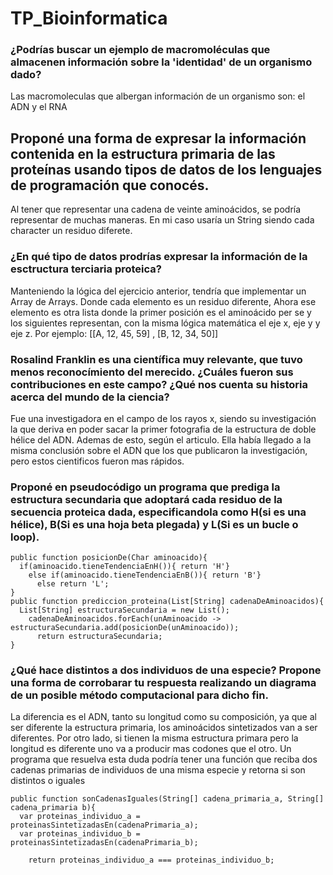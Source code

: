 # TP_Bioinformatica

### ¿Podrías buscar un ejemplo de macromoléculas que almacenen información sobre la 'identidad' de un organismo dado?

Las macromoleculas que albergan información de un organismo son: el ADN y el RNA
## Proponé una forma de expresar la información contenida en la estructura primaria de las proteínas usando tipos de datos de los lenguajes de programación que conocés. 

Al tener que representar una cadena de veinte aminoácidos, se podría representar de muchas maneras. En mi caso usaría un String siendo cada character un residuo diferete.
### ¿En qué tipo de datos prodrías expresar la información de la esctructura terciaria proteica?

Manteniendo la lógica del ejercicio anterior, tendría que implementar un Array de Arrays. Donde cada elemento es un residuo diferente, Ahora ese elemento es otra lista donde la primer posición es el aminoácido per se y los siguientes representan, con la misma lógica matemática el eje x, eje y y eje z. Por ejemplo: [[A, 12, 45, 59] , [B, 12, 34, 50]]
### Rosalind Franklin es una científica muy relevante, que tuvo menos reconocímiento del merecido. ¿Cuáles fueron sus contribuciones en este campo? ¿Qué nos cuenta su historia acerca del mundo de la ciencia?

Fue una investigadora en el campo de los rayos x, siendo su investigación la que deriva en poder sacar la primer fotografia de la estructura de doble hélice del ADN. Ademas de esto, según el articulo. Ella había llegado a la misma conclusión sobre el ADN que los que publicaron la investigación, pero estos cientificos fueron mas rápidos.
### Proponé en pseudocódigo un programa que prediga la estructura secundaria que adoptará cada residuo de la secuencia proteica dada, especificandola como H(si es una hélice), B(Si es una hoja beta plegada) y L(Si es un bucle o loop).
```
public function posicionDe(Char aminoacido){
  if(aminoacido.tieneTendenciaEnH()){ return 'H'}
    else if(aminoacido.tieneTendenciaEnB()){ return 'B'}
      else return 'L';
}
public function prediccion_proteina(List[String] cadenaDeAminoacidos){
  List[String] estructuraSecundaria = new List();
    cadenaDeAminoacidos.forEach(unAminoacido -> estructuraSecundaria.add(posicionDe(unAminoacido));
      return estructuraSecundaria;
}
```
### ¿Qué hace distintos a dos individuos de una especie? Propone una forma de corrobarar tu respuesta realizando un diagrama de un posible método computacional para dicho fin.

La diferencia es el ADN, tanto su longitud como su composición, ya que al ser diferente la estructura primaria, los aminoácidos sintetizados van a ser diferentes. Por otro lado, si tienen la misma estructura primara pero la longitud es diferente
uno va a producir mas codones que el otro.
Un programa que resuelva esta duda podría tener una función que reciba dos cadenas primarias de individuos de una misma especie y retorna si son distintos o iguales
```
public function sonCadenasIguales(String[] cadena_primaria_a, String[] cadena_primaria b){
  var proteinas_individuo_a = proteinasSintetizadasEn(cadenaPrimaria_a);
  var proteinas_individuo_b = proteinasSintetizadasEn(cadenaPrimaria_b);
  
    return proteinas_individuo_a === proteinas_individuo_b;
```

